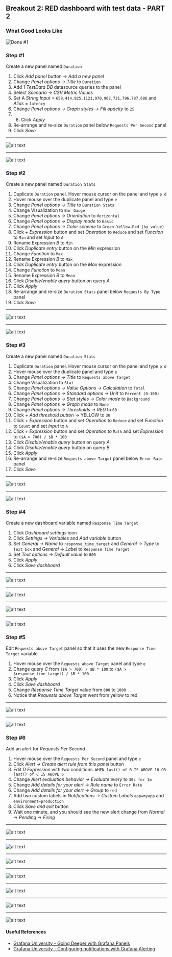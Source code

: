 ## Breakout 2: RED dashboard with test data - PART 2

### What Good Looks Like

![Done #1](../breakout1/red.png)

### Step #1
Create a new panel named `Duration`

1. Click *Add panel* button -> *Add a new panel*
2. Change *Panel options -> Title* to `Duration`
3. Add 1 *TestData DB* datasource queries to the panel
4. Select *Scenario -> CSV Metric Values* 
5. Set A *String Input* = `659,414,925,1121,970,962,721,796,787,686` and *Alias* = `latency`
6. Change *Panel options -> Graph styles -> Fill opacity* to `25`
7. 8. Click *Apply*
8. Re-arrange and re-size `Duration` panel below `Requests Per Second` panel
9. Click *Save*

---
![alt text](duration.png) 

---
![alt text](duration2.png) 

### Step #2
Create a new panel named `Duration Stats`

1. Duplicate `Duration` panel. Hover mouse cursor on the panel and type `p d`
2. Hover mouse over the duplicate panel and type `e`
3. Change *Panel options -> Title* to `Duration Stats`
4. Change Visualization to `Bar Gauge`
5. Change *Panel options -> Orientation* to `Horizontal`
6. Change *Panel options -> Display mode* to `Basic`
7. Change *Panel options -> Color scheme* to `Green-Yellow-Red (by value)`
8. Click *+ Expression* button and set *Operation* to `Reduce` and set *Function* to `Min` and set *Input* to `A`
9. Rename Expression *B* to `Min`
10. Click *Duplicate entry* button on the *Min* expression
11. Change *Function* to `Max`
12. Rename Expression *B* to `Max`
13. Click *Duplicate entry* button on the *Max* expression
14. Change *Function* to `Mean`
15. Rename Expression *B* to `Mean`
16. Click *Disable/enable query* button on query *A* 
17. Click *Apply*
18. Re-arrange and re-size `Duration Stats` panel below `Requests By Type` panel
19. Click *Save*

---
![alt text](duration_stats1.png) 

---
![alt text](duration_stats2.png) 

### Step #3
Create a new panel named `Duration Stats`

1. Duplicate `Duration` panel. Hover mouse cursor on the panel and type `p d`
2. Hover mouse over the duplicate panel and type `e`
3. Change *Panel options -> Title* to `Requests above Target`
4. Change Visualization to `Stat`
5. Change *Panel options -> Value Options -> Calculation* to `Total`
6. Change *Panel options -> Standard options -> Unit* to `Percent (0-100)`
7. Change *Panel options -> Stat styles -> Color mode* to `Background`
8. Change *Panel options -> Graph mode* to `None`
9. Change *Panel options -> Thresholds -> RED* to `60`
10. Click *+ Add threshold button* -> YELLOW to `30`
11. Click *+ Expression* button and set *Operation* to `Reduce` and set *Function* to `Count` and set *Input* to `A`
12. Click *+ Expression* button and set *Operation* to `Math` and set *Expression* to `($A > 700) / $B * 100`
13. Click *Disable/enable query* button on query *A* 
14. Click *Disable/enable query* button on query *B* 
15. Click *Apply*
18. Re-arrange and re-size `Requests above Target` panel below `Error Rate` panel
19. Click *Save*

---
![alt text](requests_above_target1.png) 

---
![alt text](requests_above_target2.png)  

### Step #4
Create a new dashboard variable named `Response Time Target`

1. Click *Dashboard settings* icon
2. Click *Settings -> Variables* and *Add variable* button
3. Set *General -> Name* to `response_time_target` and *General -> Type* to `Text box` and *General -> Label* to `Response Time Target`
4. Set *Text options -> Default value* to `800`
5. Click *Apply*
6. Click *Save dashboard*

---
![alt text](variable1.png) 

---
![alt text](variable2.png)  

---
![alt text](variable3.png) 

---
![alt text](variable4.png)  

### Step #5
Edit `Requests above Target` panel so that it uses the new `Response Time Target` variable

1. Hover mouse over the `Requests above Target` panel and type `e`
2. Change query *C* from `($A > 700) / $B * 100` to `($A > $response_time_target) / $B * 100`
3. Click *Apply*
4. Click *Save dashboard*
5. Change *Response Time Target* value from `800` to `1000`
6. Notice that *Requests above Target* went from yellow to red

---
![alt text](variable5.png) 

---
![alt text](variable6.png) 

### Step #6 
Add an alert for *Requests Per Second*

1. Hover mouse over the `Requests Per Second` panel and type `e`
2. Click *Alert -> Create alert rule from this panel* button
3. Edit *D Expression* with two conditions. `WHEN last() of B IS ABOVE 10 OR last() of C IS ABOVE 6`
4. Change *Alert evaluation behavior -> Evaluate every* to `30s for 1m`
5. Change *Add details for your alert -> Rule name* to `Error Rate` 
6. Change *Add details for your alert -> Group* to `red`
7. Add two custom labels in *Notifications -> Custom Labels* `app=myapp` and `environment=production`
8. Click *Save and exit* button
9. Wait one minute, and you should see the new alert change from *Normal* -> *Pending* -> *Firing*

---
![alt text](alert1.png) 

---
![alt text](alert2.png) 

---
![alt text](alert3.png) 

---
![alt text](alert4.png) 

---
![alt text](alert5.png) 

---
![alt text](alert6.png) 

---
![alt text](alert7.png) 

#### Useful References 
* [Grafana University - Going Deeper with Grafana Panels](https://university.grafana.com/learn/public/learning_plan/view/32/playlist-going-deeper-with-grafana-panels)
* [Grafana University - Configuring notifications with Grafana Alerting](https://university.grafana.com/learn/public/learning_plan/view/42/playlist-configuring-notifications-with-grafana-alerting)